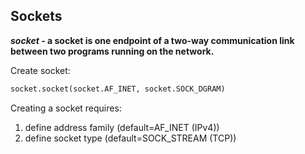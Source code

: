 ## Sockets

**_socket_ - a socket is one endpoint of a two-way communication link between two programs running on the network.**

Create socket:

```python
socket.socket(socket.AF_INET, socket.SOCK_DGRAM)
```
Creating a socket requires:
1. define address family (default=AF_INET (IPv4))
2. define socket type (default=SOCK_STREAM (TCP))

